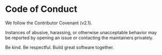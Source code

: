 # Code of Conduct

We follow the Contributor Covenant (v2.1).

Instances of abusive, harassing, or otherwise unacceptable behavior may be reported by opening an issue or contacting the maintainers privately.

Be kind. Be respectful. Build great software together.

